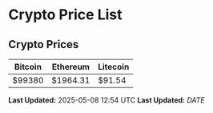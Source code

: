 # Crypto Price List

## Crypto Prices
| Bitcoin | Ethereum | Litecoin |
| ------- | -------- | -------- |
| $99380 | $1964.31 | $91.54 |
**Last Updated:** 2025-05-08 12:54 UTC
**Last Updated:** $DATE$
